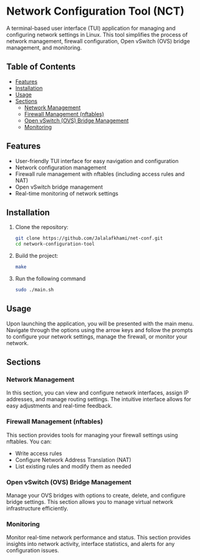 # Network Configuration Tool (NCT)

A terminal-based user interface (TUI) application for managing and configuring network settings in Linux. This tool simplifies the process of network management, firewall configuration, Open vSwitch (OVS) bridge management, and monitoring.

## Table of Contents

- [Features](#features)
- [Installation](#installation)
- [Usage](#usage)
- [Sections](#sections)
  - [Network Management](#network-management)
  - [Firewall Management (nftables)](#firewall-management-nftables)
  - [Open vSwitch (OVS) Bridge Management](#open-vswitch-ovs-bridge-management)
  - [Monitoring](#monitoring)


## Features

- User-friendly TUI interface for easy navigation and configuration
- Network configuration management
- Firewall rule management with nftables (including access rules and NAT)
- Open vSwitch bridge management
- Real-time monitoring of network settings

## Installation

1. Clone the repository:

   ```bash
   git clone https://github.com/Jalalafkhami/net-conf.git
   cd network-configuration-tool
2. Build the project:

	```bash
	make
3. Run the following command

	```bash
	sudo ./main.sh

## Usage

Upon launching the application, you will be presented with the main menu. Navigate through the options using the arrow keys and follow the prompts to configure your network settings, manage the firewall, or monitor your network.

## Sections

### Network Management

In this section, you can view and configure network interfaces, assign IP addresses, and manage routing settings. The intuitive interface allows for easy adjustments and real-time feedback.

### Firewall Management (nftables)

This section provides tools for managing your firewall settings using nftables. You can:

- Write access rules
- Configure Network Address Translation (NAT)
- List existing rules and modify them as needed

### Open vSwitch (OVS) Bridge Management

Manage your OVS bridges with options to create, delete, and configure bridge settings. This section allows you to manage virtual network infrastructure efficiently.

### Monitoring

Monitor real-time network performance and status. This section provides insights into network activity, interface statistics, and alerts for any configuration issues.

